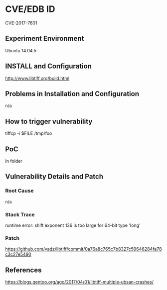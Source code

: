 # CVE/EDB ID
CVE-2017-7601
## Experiment Environment
Ubuntu 14.04.5
## INSTALL and Configuration
http://www.libtiff.org/build.html
## Problems in Installation and Configuration
n/a
## How to trigger vulnerability
tiffcp -i $FILE /tmp/foo
## PoC
In folder
## Vulnerability Details and Patch

### Root Cause
n/a
### Stack Trace
runtime error: shift exponent 136 is too large for 64-bit type 'long'
### Patch
https://github.com/vadz/libtiff/commit/0a76a8c765c7b8327c59646284fa78c3c27e5490
## References
https://blogs.gentoo.org/ago/2017/04/01/libtiff-multiple-ubsan-crashes/